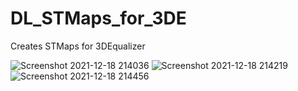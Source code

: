 # DL_STMaps_for_3DE
Creates STMaps for 3DEqualizer

![Screenshot 2021-12-18 214036](https://user-images.githubusercontent.com/47226196/146659457-69b43f9c-523a-48be-b7df-8e5930dfa0f5.png)
![Screenshot 2021-12-18 214219](https://user-images.githubusercontent.com/47226196/146659474-a02d44aa-c434-4729-bce1-781a5e4d0937.png)
![Screenshot 2021-12-18 214456](https://user-images.githubusercontent.com/47226196/146659475-707f7393-a9d9-4f20-a9bd-47a289ab07cf.png)
